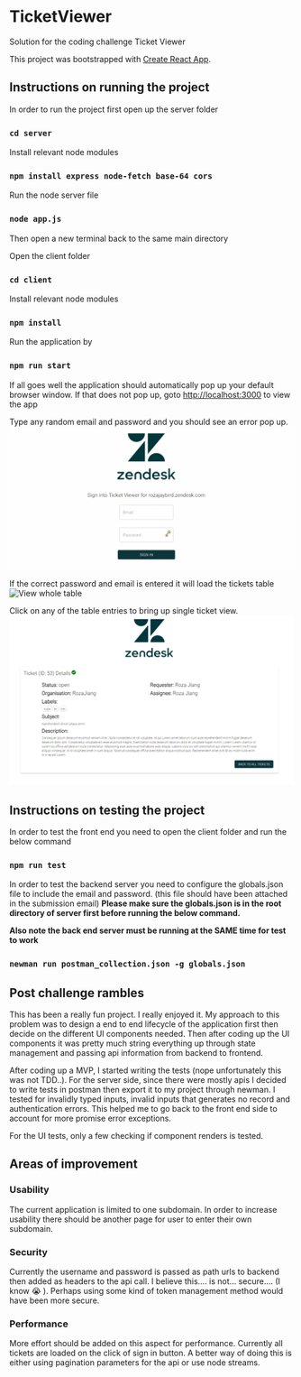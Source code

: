 # TicketViewer
Solution for the coding challenge Ticket Viewer

This project was bootstrapped with [Create React App](https://github.com/facebook/create-react-app).

## Instructions on running the project
In order to run the project first open up the server folder

### `cd server`

Install relevant node modules

### `npm install express node-fetch base-64 cors`

Run the node server file

### `node app.js`

Then open a new terminal back to the same main directory

Open the client folder

### `cd client`

Install relevant node modules

### `npm install`

Run the application by

### `npm run start`

If all goes well the application should automatically pop up your default browser window.
If that does not pop up, goto [http://localhost:3000](http://localhost:3000) to view the app

Type any random email and password and you should see an error pop up.
![Authentication Error](demo/authenticationError.gif)

If the correct password and email is entered it will load the tickets table
![View whole table](demo/viewWholeTable.gif)

Click on any of the table entries to bring up single ticket view.
![View single ticket](demo/singleTicket.PNG)

## Instructions on testing the project

In order to test the front end you need to open the client folder and run the below command
### `npm run test`

In order to test the backend server you need to configure the globals.json file to include the email and password. (this file should have been attached in the submission email) **Please make sure the globals.json is in the root directory of server first before running the below command.**

**Also note the back end server must be running at the SAME time for test to work**

### `newman run postman_collection.json -g globals.json`


### 
## Post challenge rambles

This has been a really fun project. I really enjoyed it. My approach to this problem was to design a end to end lifecycle of the application first then decide on the different UI components needed. Then after coding up the UI components it was pretty much string everything up through state management and passing api information from backend to frontend.

After coding up a MVP, I started writing the tests (nope unfortunately this was not TDD..). For the server side, since there were mostly apis I decided to write tests in postman then export it to my project through newman. I tested for invalidly typed inputs, invalid inputs that generates no record and authentication errors. This helped me to go back to the front end side to account for more promise error exceptions.

For the UI tests, only a few checking if component renders is tested. 

## Areas of improvement
### Usability
The current application is limited to one subdomain. In order to increase usability there should be another page for user to enter their own subdomain.

### Security
Currently the username and password is passed as path urls to backend then added as headers to the api call. I believe this.... is not... secure.... (I know :sob: ). Perhaps using some kind of token management method would have been more secure.

### Performance
More effort should be added on this aspect for performance. Currently all tickets are loaded on the click of sign in button. A better way of doing this is either using pagination parameters for the api or use node streams.




